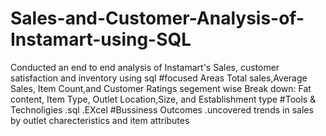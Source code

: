 # Sales-and-Customer-Analysis-of-Instamart-using-SQL
Conducted an end to end analysis of Instamart's Sales, customer satisfaction and inventory using sql 
#focused Areas
Total sales,Average Sales, Item Count,and Customer Ratings
segement wise Break down: Fat content, Item Type, Outlet Location,Size, and Establishment type
#Tools & Technoligies
.sql
.EXcel
#Bussiness Outcomes
.uncovered trends in sales by outlet charecteristics and item attributes

